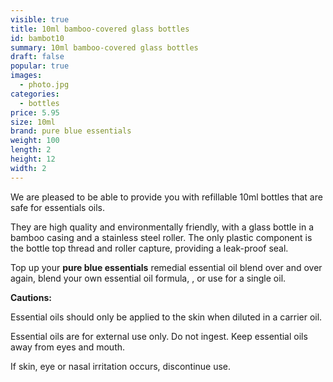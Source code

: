 ```yaml
---
visible: true
title: 10ml bamboo-covered glass bottles
id: bambot10
summary: 10ml bamboo-covered glass bottles
draft: false
popular: true
images:
  - photo.jpg
categories:
  - bottles
price: 5.95
size: 10ml
brand: pure blue essentials
weight: 100
length: 2
height: 12
width: 2
---
```

We are pleased to be able to provide you with refillable 10ml bottles that are safe for essentials oils.

They are high quality and environmentally friendly, with a glass bottle in a bamboo casing and a stainless steel roller. The only plastic component is the bottle top thread and roller capture, providing a leak-proof seal.

Top up your **pure blue essentials** remedial essential oil blend over and over again, blend your own essential oil formula, , or use for a single oil.

**Cautions:**

Essential oils should only be applied to the skin when diluted in a carrier oil.

Essential oils are for external use only. Do not ingest.  Keep essential oils away from eyes and mouth. 

If skin, eye or nasal irritation occurs, discontinue use.